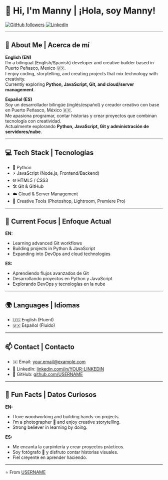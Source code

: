 # 👋 Hi, I'm Manny | ¡Hola, soy Manny!

[![GitHub followers](https://img.shields.io/github/followers/USERNAME?label=Follow&style=social)](https://github.com/lifeinabox)
[![LinkedIn](https://img.shields.io/badge/LinkedIn-Connect-blue)](https://lwww.linkedin.com/in/manny-sanchez-888500135)

---

## 🌟 About Me | Acerca de mí

**English (EN)**  
I’m a bilingual (English/Spanish) developer and creative builder based in Puerto Peñasco, Mexico 🇲🇽.  
I enjoy coding, storytelling, and creating projects that mix technology with creativity.  
Currently exploring **Python, JavaScript, Git, and cloud/server management**.  

**Español (ES)**  
Soy un desarrollador bilingüe (inglés/español) y creador creativo con base en Puerto Peñasco, México 🇲🇽.  
Me apasiona programar, contar historias y crear proyectos que combinan tecnología con creatividad.  
Actualmente explorando **Python, JavaScript, Git y administración de servidores/nube**.  

---

## 💻 Tech Stack | Tecnologías

- 🐍 Python  
- ⚡ JavaScript (Node.js, Frontend/Backend)  
- 🌐 HTML5 / CSS3  
- 🛠️ Git & GitHub  
- ☁️ Cloud & Server Management  
- 🎨 Creative Tools (Photoshop, Lightroom, Premiere Pro)

---

## 🚀 Current Focus | Enfoque Actual

**EN:**  
- Learning advanced Git workflows  
- Building projects in Python & JavaScript  
- Expanding into DevOps and cloud technologies  

**ES:**  
- Aprendiendo flujos avanzados de Git  
- Desarrollando proyectos en Python y JavaScript  
- Explorando DevOps y tecnologías en la nube  

---

## 🌍 Languages | Idiomas

- 🇺🇸 English (Fluent)  
- 🇲🇽 Español (Fluido)  

---

## 📫 Contact | Contacto

- ✉️ Email: [your.email@example.com](mailto:manny@lifeinaboxmedia.com)  
- 💼 LinkedIn: [linkedin.com/in/YOUR-LINKEDIN](https://www.linkedin.com/in/manny-sanchez-888500135)  
- 🐙 GitHub: [github.com/USERNAME](https://github.com/lifeinabox)  

---

## 🎉 Fun Facts | Datos Curiosos

**EN:**  
- I love woodworking and building hands-on projects.  
- I’m a photographer 📸 and enjoy creative storytelling.  
- Strong believer in learning by doing.  

**ES:**  
- Me encanta la carpintería y crear proyectos prácticos.  
- Soy fotógrafo 📸 y disfruto contar historias visuales.  
- Fiel creyente en aprender haciendo.  

---

⭐️ From [USERNAME](https://github.com/lifeinabox)
